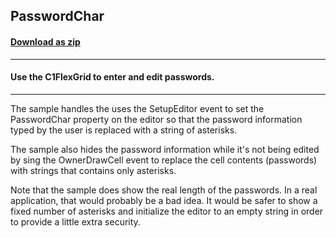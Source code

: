 ## PasswordChar
#### [Download as zip](https://grapecity.github.io/DownGit/#/home?url=https://github.com/GrapeCity/ComponentOne-WinForms-Samples/tree/master/NetFramework\FlexGrid\CS\PasswordChar)
____
#### Use the C1FlexGrid to enter and edit passwords.
____
The sample handles the uses the SetupEditor event to set the PasswordChar property on the editor so that the password information typed by the user is replaced with a string of asterisks. 

The sample also hides the password information while it's not being edited by sing the OwnerDrawCell event to replace the cell contents (passwords) with strings that contains only asterisks. 

Note that the sample does show the real length of the passwords. In a real application, that would probably be a bad idea. It would be safer to show a fixed number of asterisks and initialize the editor to an empty string in order to provide a little extra security. 